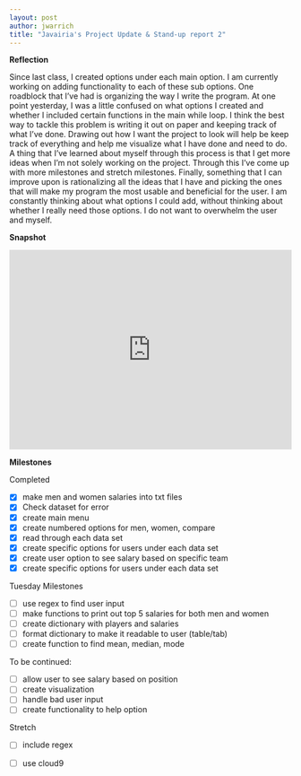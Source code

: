```yaml
---
layout: post
author: jwarrich
title: "Javairia's Project Update & Stand-up report 2"
---
```


**Reflection**

Since last class, I created options under each main option. I am currently working on adding functionality to each of these sub options. One roadblock that I’ve had is organizing the way I write the program. At one point yesterday, I was a little confused on what options I created and whether I included certain functions in the main while loop. I think the best way to tackle this problem is writing it out on paper and keeping track of what I’ve done. Drawing out how I want the project to look will help be keep track of everything and help me visualize what I have done and need to do. A thing that I’ve learned about myself through this process is that I get more ideas when I’m not solely working on the project. Through this I’ve come up with more milestones and stretch milestones. Finally, something that I can improve upon is rationalizing all the ideas that I have and picking the ones that will make my program the most usable and beneficial for the user. I am constantly thinking about what options I could add, without thinking about whether I really need those options. I do not want to overwhelm the user and myself. 


**Snapshot**

<iframe src="https://trinket.io/embed/python3/b5c5eced6a" width="100%" height="356" frameborder="0" marginwidth="0" marginheight="0" allowfullscreen></iframe>

**Milestones**

Completed

 - [x] make men and women salaries into txt files 
 - [x] Check dataset for error
 - [x] create main menu
 - [x] create numbered options for men, women, compare 
 - [x] read through each data set
 - [x] create specific options for users under each data set
 - [x] create user option to see salary based on specific team
 - [x] create specific options for users under each data set

Tuesday Milestones
 - [ ] use regex to find user input 
 - [ ] make functions to print out top 5 salaries for both men and women 
 - [ ] create dictionary with players and salaries
 - [ ] format dictionary to make it readable to user (table/tab)
 - [ ] create function to find mean, median, mode

To be continued: 
 - [ ] allow user to see salary based on position
 - [ ] create visualization 
 - [ ] handle bad user input
 - [ ] create functionality to help option
 
Stretch
 - [ ] include regex 
 - [ ] use cloud9 


